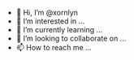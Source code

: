 - 👋 Hi, I’m @xornlyn
- 👀 I’m interested in ...
- 🌱 I’m currently learning ...
- 💞️ I’m looking to collaborate on ...
- 📫 How to reach me ...

<!---
xornlyn/xornlyn is a ✨ special ✨ repository because its `README.md` (this file) appears on your GitHub profile.
You can click the Preview link to take a look at your changes.
--->
